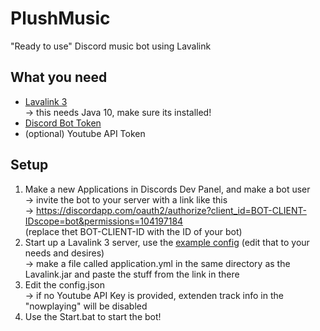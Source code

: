 # PlushMusic
"Ready to use" Discord music bot using Lavalink

## What you need
- [Lavalink 3](https://github.com/Frederikam/Lavalink)<br>
  -> this needs Java 10, make sure its installed!
- [Discord Bot Token](https://discordapp.com/developers/applications/)
- (optional) Youtube API Token

## Setup
1. Make a new Applications in Discords Dev Panel, and make a bot user<br>
  -> invite the bot to your server with a link like this<br>
  -> https://discordapp.com/oauth2/authorize?client_id=BOT-CLIENT-IDscope=bot&permissions=104197184<br>
  (replace thet BOT-CLIENT-ID with the ID of your bot)
2. Start up a Lavalink 3 server, use the [example config](https://github.com/Frederikam/Lavalink/blob/master/LavalinkServer/application.yml.example) (edit that to your needs and desires)<br>
  -> make a file called application.yml in the same directory as the Lavalink.jar and paste the stuff from the link in there
3. Edit the config.json<br>
  -> if no Youtube API Key is provided, extenden track info in the "nowplaying" will be disabled
4. Use the Start.bat to start the bot!
